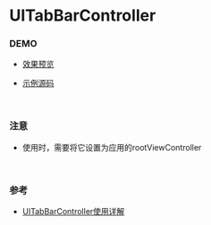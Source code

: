 # UITabBarController

### DEMO

* [效果预览](preview.png)
			
* [示例源码](UITabBarControllerDemo)

<br>

### 注意

* 使用时，需要将它设置为应用的rootViewController

<br>

### 参考
			
* [UITabBarController使用详解](http://www.cnblogs.com/smileEvday/archive/2012/05/20/UITabBarController.html)